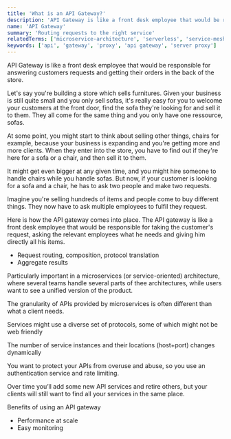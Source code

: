 ```yaml
---
title: 'What is an API Gateway?'
description: 'API Gateway is like a front desk employee that would be responsible for answering customers requests and getting their orders in the back of the store.'
name: 'API Gateway'
summary: 'Routing requests to the right service'
relatedTerms: ['microservice-architecture', 'serverless', 'service-mesh']
keywords: ['api', 'gateway', 'proxy', 'api gateway', 'server proxy']
---
```


API Gateway is like a front desk employee that would be responsible for answering customers requests and getting their orders in the back of the store.

Let's say you're building a store which sells furnitures. Given your business is still quite small and you only sell sofas, it's really easy for you to welcome your customers at the front door, find the sofa they're looking for and sell it to them. They all come for the same thing and you only have one ressource, sofas.

At some point, you might start to think about selling other things, chairs for example, because your business is expanding and you're getting more and more clients. When they enter into the store, you have to find out if they're here for a sofa or a chair, and then sell it to them.

It might get even bigger at any given time, and you might hire someone to handle chairs while you handle sofas. But now, if your customer is looking for a sofa and a chair, he has to ask two people and make two requests.

Imagine you're selling hundreds of items and people come to buy different things. They now have to ask multiple employees to fulfil they request.

Here is how the API gateway comes into place. The API gateway is like a front desk employee that would be responsible for taking the customer's request, asking the relevant employees what he needs and giving him directly all his items.

- Request routing, composition, protocol translation
- Aggregate results

Particularly important in a microservices (or service-oriented) architecture, where several teams handle several parts of thee architectures, while users want to see a unified version of the product.

The granularity of APIs provided by microservices is often different than what a client needs.

Services might use a diverse set of protocols, some of which might not be web friendly

The number of service instances and their locations (host+port) changes dynamically

You want to protect your APIs from overuse and abuse, so you use an authentication service and rate limiting.

Over time you’ll add some new API services and retire others, but your clients will still want to find all your services in the same place.

Benefits of using an API gateway

- Performance at scale
- Easy monitoring
